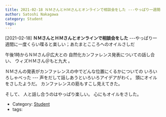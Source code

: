 ```yaml
---
title: 2021-02-18 ＮＭさんとＨＭさんとオンラインで相談会をした ---やっぱり一週間に一度くらい喋ると楽しい；あたまとこころへのオイルさしだ
author: Satoshi Nakagawa
category: Student
tags: 
---
```


[2021-02-18] **ＮＭさんとＨＭさんとオンラインで相談会をした**  ---やっぱり一週間に一度くらい喋ると楽しい；あたまとこころへのオイルさしだ

 午後1時からＮＭさん＠広大との
自然化カンファレンス発表についての話し合い、
ウィズＨＭさん＠もと九大 。

ＮＭさんの発表がカンファレンスの中でどんな位置にくるかについての
いろいろしゃべった ---
声をだして話しあうといろいろアイデアがわく。
頭にオイルをさしたようだ。
カンファレンスの筋もすこし見えてきた。

 そして、
人と話し合うのはやっぱり楽しい。
心にもオイルをさした。

- Category: [Student](https://merapano.github.io/categories.html#Student)
- tags: 
